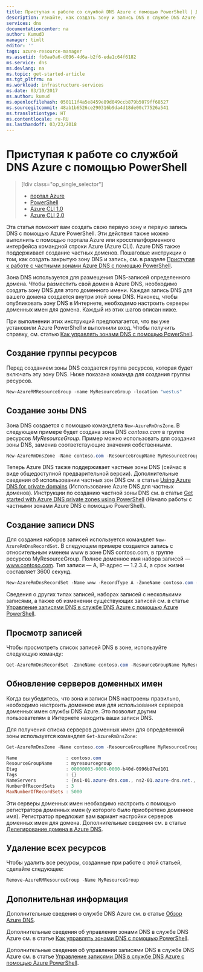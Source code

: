 ```yaml
---
title: Приступая к работе со службой DNS Azure с помощью PowerShell | Документация Майкрософт
description: Узнайте, как создать зону и запись DNS в службе DNS Azure. Это пошаговое руководство описывает создание первых зоны и записи DNS, а также управление ими с помощью PowerShell.
services: dns
documentationcenter: na
author: KumudD
manager: timlt
editor: ''
tags: azure-resource-manager
ms.assetid: fb0aa0a6-d096-4d6a-b2f6-eda1c64f6182
ms.service: dns
ms.devlang: na
ms.topic: get-started-article
ms.tgt_pltfrm: na
ms.workload: infrastructure-services
ms.date: 03/10/2017
ms.author: kumud
ms.openlocfilehash: 050111f4a5e8459e89d049ccb879b5079ff68527
ms.sourcegitcommit: 48ab1b6526ce290316b9da4d18de00c77526a541
ms.translationtype: HT
ms.contentlocale: ru-RU
ms.lasthandoff: 03/23/2018
---
```

# <a name="get-started-with-azure-dns-using-powershell"></a>Приступая к работе со службой DNS Azure с помощью PowerShell

> [!div class="op_single_selector"]
> * [портал Azure](dns-getstarted-portal.md)
> * [PowerShell](dns-getstarted-powershell.md)
> * [Azure CLI 1.0](dns-getstarted-cli-nodejs.md)
> * [Azure CLI 2.0](dns-getstarted-cli.md)

Эта статья поможет вам создать свою первую зону и первую запись DNS с помощью Azure PowerShell. Эти действия также можно выполнить с помощью портала Azure или кроссплатформенного интерфейса командной строки Azure (Azure CLI). Azure DNS также поддерживает создание частных доменов. Пошаговые инструкции о том, как создать закрытую зону DNS и запись, см. в разделе [Приступая к работе с частными зонами Azure DNS с помощью PowerShell](private-dns-getstarted-powershell.md).

Зона DNS используется для размещения DNS-записей определенного домена. Чтобы разместить свой домен в Azure DNS, необходимо создать зону DNS для этого доменного имени. Каждая запись DNS для вашего домена создается внутри этой зоны DNS. Наконец, чтобы опубликовать зону DNS в Интернете, необходимо настроить серверы доменных имен для домена. Каждый из этих шагов описан ниже.

При выполнении этих инструкций предполагается, что вы уже установили Azure PowerShell и выполнили вход. Чтобы получить справку, см. статью [Как управлять зонами DNS с помощью PowerShell](dns-operations-dnszones.md).

## <a name="create-the-resource-group"></a>Создание группы ресурсов

Перед созданием зоны DNS создается группа ресурсов, которая будет включать эту зону DNS. Ниже показана команда для создания группы ресурсов.

```powershell
New-AzureRMResourceGroup -name MyResourceGroup -location "westus"
```

## <a name="create-a-dns-zone"></a>Создание зоны DNS

Зона DNS создается с помощью командлета `New-AzureRmDnsZone`. В следующем примере будет создана зона DNS *contoso.com* в группе ресурсов *MyResourceGroup*. Пример можно использовать для создания зоны DNS, заменив соответствующие значения собственными.

```powershell
New-AzureRmDnsZone -Name contoso.com -ResourceGroupName MyResourceGroup
```
Теперь Azure DNS также поддерживает частные зоны DNS (сейчас в виде общедоступной предварительной версии).  Дополнительные сведения об использовании частных зон DNS см. в статье [Using Azure DNS for private domains](private-dns-overview.md) (Использование Azure DNS для частных доменов). Инструкции по созданию частной зоны DNS см. в статье [Get started with Azure DNS private zones using PowerShell](./private-dns-getstarted-powershell.md) (Начало работы с частными зонами Azure DNS с помощью PowerShell).

## <a name="create-a-dns-record"></a>Создание записи DNS

Для создания наборов записей используется командлет `New-AzureRmDnsRecordSet`. В следующем примере создается запись с относительным именем www в зоне DNS contoso.com, в группе ресурсов MyResourceGroup. Полное доменное имя набора записей — www.contoso.com. Тип записи — A, IP-адрес — 1.2.3.4, а срок жизни составляет 3600 секунд.

```powershell
New-AzureRmDnsRecordSet -Name www -RecordType A -ZoneName contoso.com -ResourceGroupName MyResourceGroup -Ttl 3600 -DnsRecords (New-AzureRmDnsRecordConfig -IPv4Address "1.2.3.4")
```

Сведения о других типах записей, наборах записей с несколькими записями, а также об изменении существующих записей см. в статье [Управление записями DNS в службе DNS Azure с помощью Azure PowerShell](dns-operations-recordsets.md). 


## <a name="view-records"></a>Просмотр записей

Чтобы просмотреть список записей DNS в зоне, используйте следующую команду:

```powershell
Get-AzureRmDnsRecordSet -ZoneName contoso.com -ResourceGroupName MyResourceGroup
```


## <a name="update-name-servers"></a>Обновление серверов доменных имен

Когда вы убедитесь, что зона и записи DNS настроены правильно, необходимо настроить доменное имя для использования серверов доменных имен службы DNS Azure. Это позволит другим пользователям в Интернете находить ваши записи DNS.

Для получения списка серверов доменных имен для определенной зоны используется командлет `Get-AzureRmDnsZone`:

```powershell
Get-AzureRmDnsZone -Name contoso.com -ResourceGroupName MyResourceGroup

Name                  : contoso.com
ResourceGroupName     : myresourcegroup
Etag                  : 00000003-0000-0000-b40d-0996b97ed101
Tags                  : {}
NameServers           : {ns1-01.azure-dns.com., ns2-01.azure-dns.net., ns3-01.azure-dns.org., ns4-01.azure-dns.info.}
NumberOfRecordSets    : 3
MaxNumberOfRecordSets : 5000
```

Эти серверы доменных имен необходимо настроить с помощью регистратора доменных имен (у которого было приобретено доменное имя). Регистратор предложит вам вариант настройки серверов доменных имен для домена. Дополнительные сведения см. в статье [Делегирование домена в Azure DNS](dns-domain-delegation.md).

## <a name="delete-all-resources"></a>Удаление всех ресурсов

Чтобы удалить все ресурсы, созданные при работе с этой статьей, сделайте следующее:

```powershell
Remove-AzureRMResourceGroup -Name MyResourceGroup
```

## <a name="next-steps"></a>Дополнительная информация

Дополнительные сведения о службе DNS Azure см. в статье [Обзор Azure DNS](dns-overview.md).

Дополнительные сведения об управлении зонами DNS в службе DNS Azure см. в статье [Как управлять зонами DNS с помощью PowerShell](dns-operations-dnszones.md).

Дополнительные сведения об управлении записями DNS в службе DNS Azure см. в статье [Управление записями DNS в службе DNS Azure с помощью Azure PowerShell](dns-operations-recordsets.md).

